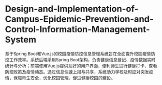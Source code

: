 # Design-and-Implementation-of-Campus-Epidemic-Prevention-and-Control-Information-Management-System
基于Spring Boot和Vue.js的校园疫情防控信息管理系统旨在全面提升校园疫情防控工作效率。系统后端采用Spring Boot架构，负责健康信息登记、疫情数据实时统计与分析；前端使用Vue.js提供友好的用户界面，便利师生进行健康打卡、查看防控政策及疫情动态。通过信息快速上报与共享，系统助力学校及时应对突发疫情，保障师生安全，优化校园管理，促进健康校园的建设。
